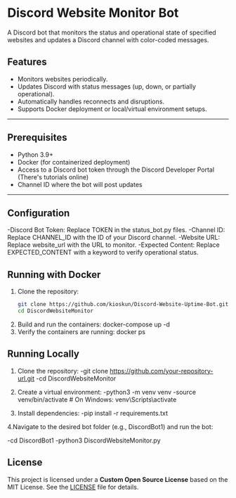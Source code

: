 # Discord Website Monitor Bot

A Discord bot that monitors the status and operational state of specified websites and updates a Discord channel with color-coded messages.

## Features
- Monitors websites periodically.
- Updates Discord with status messages (up, down, or partially operational).
- Automatically handles reconnects and disruptions.
- Supports Docker deployment or local/virtual environment setups.

---

## Prerequisites

- Python 3.9+
- Docker (for containerized deployment)
- Access to a Discord bot token through the Discord Developer Portal (There's tutorials online)
- Channel ID where the bot will post updates

---

## Configuration
   -Discord Bot Token: Replace TOKEN in the status_bot.py files.
   -Channel ID: Replace CHANNEL_ID with the ID of your Discord channel.
   -Website URL: Replace website_url with the URL to monitor.
   -Expected Content: Replace EXPECTED_CONTENT with a keyword to verify operational status.

## Running with Docker

1. Clone the repository:
   ```bash
   git clone https://github.com/kioskun/Discord-Website-Uptime-Bot.git
   cd DiscordWebsiteMonitor
2. Build and run the containers:
   docker-compose up -d
3. Verify the containers are running:
   docker ps

## Running Locally

1. Clone the repository:
   -git clone https://github.com/your-repository-url.git
   -cd DiscordWebsiteMonitor
   
2. Create a virtual environment:
   -python3 -m venv venv
   -source venv/bin/activate  # On Windows: venv\Scripts\activate
  
3. Install dependencies:
   -pip install -r requirements.txt

4.Navigate to the desired bot folder (e.g., DiscordBot1) and run the bot:

   -cd DiscordBot1
   -python3 DiscordWebsiteMonitor.py


## License
This project is licensed under a **Custom Open Source License** based on the MIT License. See the [LICENSE](./LICENSE) file for details.
